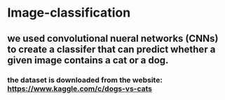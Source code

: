 # Image-classification
## we used convolutional nueral networks (CNNs) to create a classifer that can predict whether a given image contains a cat or a dog.
### the dataset is downloaded from the website: https://www.kaggle.com/c/dogs-vs-cats

